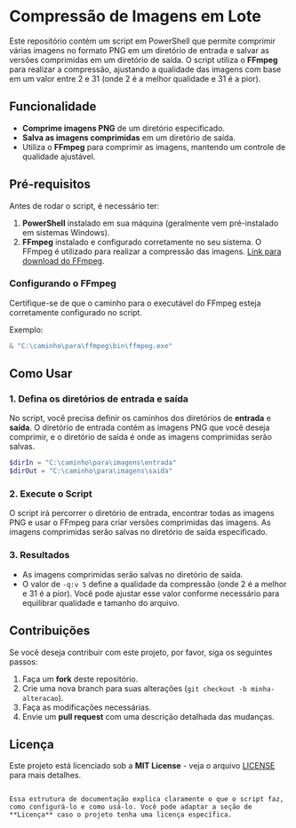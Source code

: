 # Compressão de Imagens em Lote

Este repositório contém um script em PowerShell que permite comprimir várias imagens no formato PNG em um diretório de entrada e salvar as versões comprimidas em um diretório de saída. O script utiliza o **FFmpeg** para realizar a compressão, ajustando a qualidade das imagens com base em um valor entre 2 e 31 (onde 2 é a melhor qualidade e 31 é a pior).

## Funcionalidade

- **Comprime imagens PNG** de um diretório especificado.
- **Salva as imagens comprimidas** em um diretório de saída.
- Utiliza o **FFmpeg** para comprimir as imagens, mantendo um controle de qualidade ajustável.

## Pré-requisitos

Antes de rodar o script, é necessário ter:

1. **PowerShell** instalado em sua máquina (geralmente vem pré-instalado em sistemas Windows).
2. **FFmpeg** instalado e configurado corretamente no seu sistema. O FFmpeg é utilizado para realizar a compressão das imagens. [Link para download do FFmpeg](https://ffmpeg.org/download.html).

### Configurando o FFmpeg

Certifique-se de que o caminho para o executável do FFmpeg esteja corretamente configurado no script.

Exemplo:
```powershell
& "C:\caminho\para\ffmpeg\bin\ffmpeg.exe"
```

## Como Usar

### 1. Defina os diretórios de entrada e saída

No script, você precisa definir os caminhos dos diretórios de **entrada** e **saída**. O diretório de entrada contém as imagens PNG que você deseja comprimir, e o diretório de saída é onde as imagens comprimidas serão salvas.

```powershell
$dirIn = "C:\caminho\para\imagens\entrada"
$dirOut = "C:\caminho\para\imagens\saida"
```

### 2. Execute o Script

O script irá percorrer o diretório de entrada, encontrar todas as imagens PNG e usar o FFmpeg para criar versões comprimidas das imagens. As imagens comprimidas serão salvas no diretório de saída especificado.

### 3. Resultados

- As imagens comprimidas serão salvas no diretório de saída.
- O valor de `-q:v 5` define a qualidade da compressão (onde 2 é a melhor e 31 é a pior). Você pode ajustar esse valor conforme necessário para equilibrar qualidade e tamanho do arquivo.

## Contribuições

Se você deseja contribuir com este projeto, por favor, siga os seguintes passos:

1. Faça um **fork** deste repositório.
2. Crie uma nova branch para suas alterações (`git checkout -b minha-alteracao`).
3. Faça as modificações necessárias.
4. Envie um **pull request** com uma descrição detalhada das mudanças.

## Licença

Este projeto está licenciado sob a **MIT License** - veja o arquivo [LICENSE](LICENSE) para mais detalhes.

```

Essa estrutura de documentação explica claramente o que o script faz, como configurá-lo e como usá-lo. Você pode adaptar a seção de **Licença** caso o projeto tenha uma licença específica.
